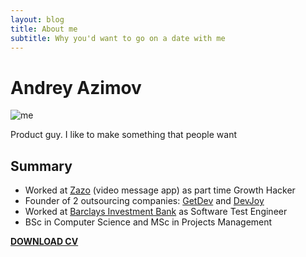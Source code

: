 ```yaml
---
layout: blog
title: About me
subtitle: Why you'd want to go on a date with me
---
```


# Andrey Azimov

![me](https://andreyazimov.github.io/img/avatar-icon.png)

Product guy. I like to make something that people want

## Summary

- Worked at [Zazo](https://itunes.apple.com/us/app/zazo/id922294638?mt=8) (video message app) as part time Growth Hacker
- Founder of 2 outsourcing companies: [GetDev](http://www.getdev.co) and [DevJoy](http://www.devjoy.net)
- Worked at [Barclays Investment Bank](https://www.investmentbank.barclays.com) as Software Test Engineer
- BSc in Computer Science and MSc in Projects Management

[**DOWNLOAD CV**](http://bit.ly/cv_andrey_azimov)

